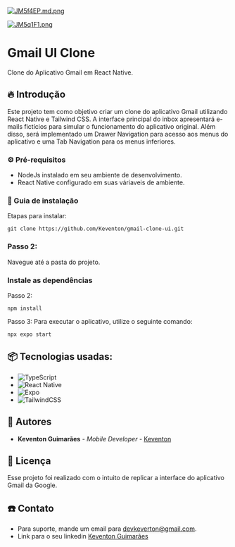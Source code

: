 
[![JM5f4EP.md.png](https://iili.io/JM5f4EP.md.png)](https://freeimage.host/i/JM5f4EP)


[![JM5q1F1.png](https://iili.io/JM5q1F1.png)](https://freeimage.host/br)
# Gmail UI Clone 

Clone do Aplicativo Gmail em React Native.

## 🔥 Introdução

Este projeto tem como objetivo criar um clone do aplicativo Gmail utilizando React Native e Tailwind CSS. A interface principal do inbox apresentará e-mails fictícios para simular o funcionamento do aplicativo original. Além disso, será implementado um Drawer Navigation para acesso aos menus do aplicativo e uma Tab Navigation para os menus inferiores.

### ⚙️ Pré-requisitos

* NodeJs instalado em seu ambiente de desenvolvimento.
* React Native configurado em suas váriaveis de ambiente.

### 🔨 Guia de instalação

Etapas para instalar:

```
git clone https://github.com/Keventon/gmail-clone-ui.git
```
### Passo 2:
Navegue até a pasta do projeto.

### Instale as dependências

Passo 2:
```
npm install
```

Passo 3:
Para executar o aplicativo, utilize o seguinte comando:
```
npx expo start
```
## 📦 Tecnologias usadas:

* ![TypeScript](https://img.shields.io/badge/typescript-%23007ACC.svg?style=for-the-badge&logo=typescript&logoColor=white)
* ![React Native](https://img.shields.io/badge/react_native-%2320232a.svg?style=for-the-badge&logo=react&logoColor=%2361DAFB)
* ![Expo](https://img.shields.io/badge/expo-1C1E24?style=for-the-badge&logo=expo&logoColor=#D04A37)
* ![TailwindCSS](https://img.shields.io/badge/tailwindcss-%2338B2AC.svg?style=for-the-badge&logo=tailwind-css&logoColor=white)

## 👷 Autores

* **Keventon Guimarães** - *Mobile Developer* - [Keventon](https://github.com/Keventon)

## 📄 Licença

Esse projeto foi realizado com o intuito de replicar a interface do aplicativo Gmail da Google.


## ☎️ Contato
* Para suporte, mande um email para devkeverton@gmail.com.
* Link para o seu linkedin [Keventon Guimarães](https://www.linkedin.com/in/keventon-rian-guimaraes-goncalves)

